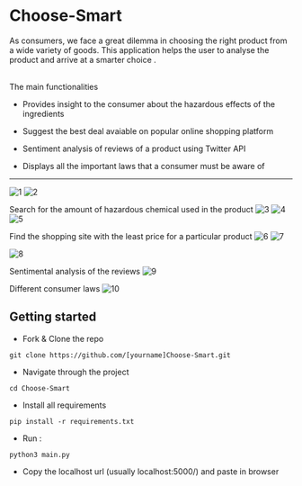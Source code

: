 # Choose-Smart
As consumers, we face a great dilemma in choosing the right product from a wide variety of goods. This application helps the user to analyse the product and arrive at a smarter choice .

<br/>  
The main functionalities 

- Provides insight to the consumer about the hazardous effects of the ingredients

- Suggest the best deal avaiable on popular online shopping platform

- Sentiment analysis of reviews of a product using Twitter API

- Displays all the important laws that a consumer must be aware of


<hr>  

![1](https://user-images.githubusercontent.com/43414928/80920713-58ed2e00-8d8f-11ea-97cf-ba429a2ac4e9.png)
![2](https://user-images.githubusercontent.com/43414928/80920715-5ab6f180-8d8f-11ea-9db8-769f8588db16.png)

Search for the amount of hazardous chemical used in the product
![3](https://user-images.githubusercontent.com/43414928/80920718-5be81e80-8d8f-11ea-8c07-c71fbf458900.png)
![4](https://user-images.githubusercontent.com/43414928/80920719-5d194b80-8d8f-11ea-9ced-8919e1be2f60.png)
![5](https://user-images.githubusercontent.com/43414928/80920721-61456900-8d8f-11ea-8dad-f69bd1009e49.png)


Find the shopping site with the least price for a particular product
![6](https://user-images.githubusercontent.com/43414928/80920723-62769600-8d8f-11ea-888a-adf8b6d49e76.png)
![7](https://user-images.githubusercontent.com/43414928/80920729-65718680-8d8f-11ea-8cf9-f48e86888c6d.png)



![8](https://user-images.githubusercontent.com/43414928/80920732-66a2b380-8d8f-11ea-8972-b493b16a53cb.png)

Sentimental analysis of the reviews 
![9](https://user-images.githubusercontent.com/43414928/80920734-6aced100-8d8f-11ea-9f9a-357adff47b8f.png)


Different consumer laws
![10](https://user-images.githubusercontent.com/43414928/80920742-70c4b200-8d8f-11ea-9c63-091a19f84d62.png)




## Getting started

* Fork & Clone the repo
```
git clone https://github.com/[yourname]Choose-Smart.git
```

* Navigate through the project
```
cd Choose-Smart
```
* Install all requirements
``` 
pip install -r requirements.txt
```
  
* Run :
```
python3 main.py
```
  
* Copy the localhost url (usually localhost:5000/) and paste in browser




